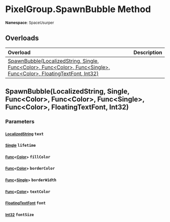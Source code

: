 # PixelGroup.SpawnBubble Method

<small>**Namespace**: SpaceUsurper</small>

## Overloads

<div markdown="1" class="member-table">

| Overload | Description |
| :------- | ----------- |
| [SpawnBubble(LocalizedString, Single, Func&lt;Color&gt;, Func&lt;Color&gt;, Func&lt;Single&gt;, Func&lt;Color&gt;, FloatingTextFont, Int32)](#LocalizedString_Single_Func_Func_Func_Func_FloatingTextFont_Int32_) |  | 

</div>

## SpawnBubble(LocalizedString, Single, Func&lt;Color&gt;, Func&lt;Color&gt;, Func&lt;Single&gt;, Func&lt;Color&gt;, FloatingTextFont, Int32)
### Parameters
#### <small>[LocalizedString](../LocalizedString.md)</small> `text`

#### <small>[Single](https://docs.microsoft.com/en-us/dotnet/api/system.single?view=netframework-4.5)</small> `lifetime`

#### <small>[Func](https://docs.microsoft.com/en-us/dotnet/api/system.func-1?view=netframework-4.5)&lt;[Color](https://docs.unity3d.com/ScriptReference/Color.html)&gt;</small> `fillColor`

#### <small>[Func](https://docs.microsoft.com/en-us/dotnet/api/system.func-1?view=netframework-4.5)&lt;[Color](https://docs.unity3d.com/ScriptReference/Color.html)&gt;</small> `borderColor`

#### <small>[Func](https://docs.microsoft.com/en-us/dotnet/api/system.func-1?view=netframework-4.5)&lt;[Single](https://docs.microsoft.com/en-us/dotnet/api/system.single?view=netframework-4.5)&gt;</small> `borderWidth`

#### <small>[Func](https://docs.microsoft.com/en-us/dotnet/api/system.func-1?view=netframework-4.5)&lt;[Color](https://docs.unity3d.com/ScriptReference/Color.html)&gt;</small> `textColor`

#### <small>[FloatingTextFont](../FloatingTextFont.md)</small> `font`

#### <small>[Int32](https://docs.microsoft.com/en-us/dotnet/api/system.int32?view=netframework-4.5)</small> `fontSize`

